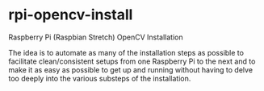 # rpi-opencv-install
Raspberry Pi (Raspbian Stretch) OpenCV Installation

The idea is to automate as many of the installation steps as possible to facilitate clean/consistent setups from one Raspberry Pi to the next and to make it as easy as possible to get up and running without having to delve too deeply into the various substeps of the installation.

